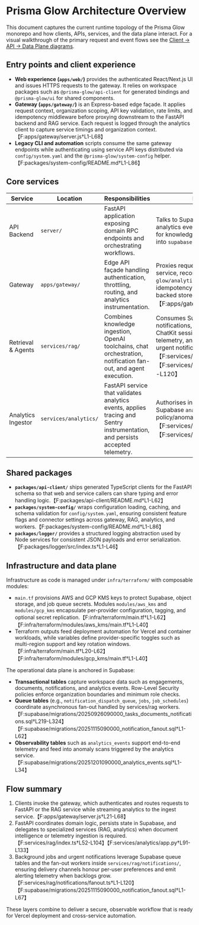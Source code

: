 # Prisma Glow Architecture Overview

This document captures the current runtime topology of the Prisma Glow monorepo and how clients, APIs, services, and the data plane interact. For a visual walkthrough of the primary request and event flows see the [Client → API → Data Plane diagrams](docs/diagrams/client-api-data-plane.md).

## Entry points and client experience

- **Web experience (`apps/web/`)** provides the authenticated React/Next.js UI and issues HTTPS requests to the gateway. It relies on workspace packages such as `@prisma-glow/api-client` for generated bindings and `@prisma-glow/ui` for shared components.
- **Gateway (`apps/gateway/`)** is an Express-based edge façade. It applies request context, organization scoping, API key validation, rate limits, and idempotency middleware before proxying downstream to the FastAPI backend and RAG service. Each request is logged through the analytics client to capture service timings and organization context.【F:apps/gateway/server.js†L1-L68】
- **Legacy CLI and automation** scripts consume the same gateway endpoints while authenticating using service API keys distributed via `config/system.yaml` and the `@prisma-glow/system-config` helper.【F:packages/system-config/README.md†L1-L86】

## Core services

| Service | Location | Responsibilities | Key Integrations |
| --- | --- | --- | --- |
| API Backend | `server/` | FastAPI application exposing domain RPC endpoints and orchestrating workflows. | Talks to Supabase (SQL/RPC), emits analytics events, invokes the RAG service for knowledge retrieval, and pushes jobs into `supabase.jobs` for asynchronous work. |
| Gateway | `apps/gateway/` | Edge API façade handling authentication, throttling, routing, and analytics instrumentation. | Proxies requests to FastAPI and the RAG service, records telemetry via `@prisma-glow/analytics`, and enforces idempotency through the Postgres-backed store.【F:apps/gateway/server.js†L8-L68】 |
| Retrieval & Agents | `services/rag/` | Combines knowledge ingestion, OpenAI toolchains, chat orchestration, notification fan-out, and agent execution. | Consumes Supabase tables (embeddings, notifications, dispatch queue), coordinates ChatKit sessions, drives autonomy telemetry, and publishes fan-out jobs for urgent notifications.【F:services/rag/index.ts†L1-L120】【F:services/rag/notifications/fanout.ts†L1-L120】 |
| Analytics Ingestor | `services/analytics/` | FastAPI service that validates analytics events, applies tracing and Sentry instrumentation, and persists accepted telemetry. | Authorises ingest tokens, writes to Supabase `analytics_events`, and triggers policy/anomaly jobs via its job helpers.【F:services/analytics/app.py†L1-L140】【F:services/analytics/api.py†L1-L32】 |

## Shared packages

- **`packages/api-client/`** ships generated TypeScript clients for the FastAPI schema so that web and service callers can share typing and error handling logic.【F:packages/api-client/README.md†L1-L62】
- **`packages/system-config/`** wraps configuration loading, caching, and schema validation for `config/system.yaml`, ensuring consistent feature flags and connector settings across gateway, RAG, analytics, and workers.【F:packages/system-config/README.md†L1-L86】
- **`packages/logger/`** provides a structured logging abstraction used by Node services for consistent JSON payloads and error serialization.【F:packages/logger/src/index.ts†L1-L46】

## Infrastructure and data plane

Infrastructure as code is managed under `infra/terraform/` with composable modules:

- `main.tf` provisions AWS and GCP KMS keys to protect Supabase, object storage, and job queue secrets. Modules `modules/aws_kms` and `modules/gcp_kms` encapsulate per-provider configuration, tagging, and optional secret replication.【F:infra/terraform/main.tf†L1-L62】【F:infra/terraform/modules/aws_kms/main.tf†L1-L40】
- Terraform outputs feed deployment automation for Vercel and container workloads, while variables define provider-specific toggles such as multi-region support and key rotation windows.【F:infra/terraform/main.tf†L20-L62】【F:infra/terraform/modules/gcp_kms/main.tf†L1-L40】

The operational data plane is anchored in Supabase:

- **Transactional tables** capture workspace data such as engagements, documents, notifications, and analytics events. Row-Level Security policies enforce organization boundaries and minimum role checks.
- **Queue tables** (e.g., `notification_dispatch_queue`, `jobs`, `job_schedules`) coordinate asynchronous fan-out handled by services/rag workers.【F:supabase/migrations/20250926090000_tasks_documents_notifications.sql†L219-L324】【F:supabase/migrations/20251115090000_notification_fanout.sql†L1-L62】
- **Observability tables** such as `analytics_events` support end-to-end telemetry and feed into anomaly scans triggered by the analytics service.【F:supabase/migrations/20251201090000_analytics_events.sql†L1-L34】

## Flow summary

1. Clients invoke the gateway, which authenticates and routes requests to FastAPI or the RAG service while streaming analytics to the ingest service.【F:apps/gateway/server.js†L21-L68】
2. FastAPI coordinates domain logic, persists state in Supabase, and delegates to specialized services (RAG, analytics) when document intelligence or telemetry ingestion is required.【F:services/rag/index.ts†L52-L104】【F:services/analytics/app.py†L91-L133】
3. Background jobs and urgent notifications leverage Supabase queue tables and the fan-out workers inside `services/rag/notifications/`, ensuring delivery channels honour per-user preferences and emit alerting telemetry when backlogs grow.【F:services/rag/notifications/fanout.ts†L1-L120】【F:supabase/migrations/20251115090000_notification_fanout.sql†L1-L67】

These layers combine to deliver a secure, observable workflow that is ready for Vercel deployment and cross-service automation.
